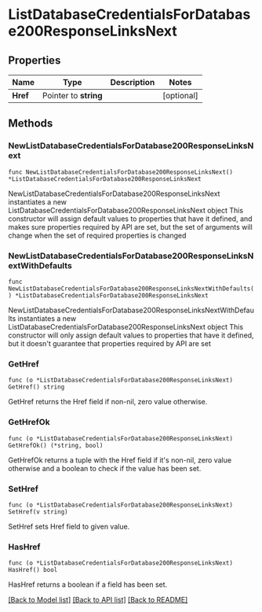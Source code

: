 # ListDatabaseCredentialsForDatabase200ResponseLinksNext

## Properties

Name | Type | Description | Notes
------------ | ------------- | ------------- | -------------
**Href** | Pointer to **string** |  | [optional] 

## Methods

### NewListDatabaseCredentialsForDatabase200ResponseLinksNext

`func NewListDatabaseCredentialsForDatabase200ResponseLinksNext() *ListDatabaseCredentialsForDatabase200ResponseLinksNext`

NewListDatabaseCredentialsForDatabase200ResponseLinksNext instantiates a new ListDatabaseCredentialsForDatabase200ResponseLinksNext object
This constructor will assign default values to properties that have it defined,
and makes sure properties required by API are set, but the set of arguments
will change when the set of required properties is changed

### NewListDatabaseCredentialsForDatabase200ResponseLinksNextWithDefaults

`func NewListDatabaseCredentialsForDatabase200ResponseLinksNextWithDefaults() *ListDatabaseCredentialsForDatabase200ResponseLinksNext`

NewListDatabaseCredentialsForDatabase200ResponseLinksNextWithDefaults instantiates a new ListDatabaseCredentialsForDatabase200ResponseLinksNext object
This constructor will only assign default values to properties that have it defined,
but it doesn't guarantee that properties required by API are set

### GetHref

`func (o *ListDatabaseCredentialsForDatabase200ResponseLinksNext) GetHref() string`

GetHref returns the Href field if non-nil, zero value otherwise.

### GetHrefOk

`func (o *ListDatabaseCredentialsForDatabase200ResponseLinksNext) GetHrefOk() (*string, bool)`

GetHrefOk returns a tuple with the Href field if it's non-nil, zero value otherwise
and a boolean to check if the value has been set.

### SetHref

`func (o *ListDatabaseCredentialsForDatabase200ResponseLinksNext) SetHref(v string)`

SetHref sets Href field to given value.

### HasHref

`func (o *ListDatabaseCredentialsForDatabase200ResponseLinksNext) HasHref() bool`

HasHref returns a boolean if a field has been set.


[[Back to Model list]](../README.md#documentation-for-models) [[Back to API list]](../README.md#documentation-for-api-endpoints) [[Back to README]](../README.md)


